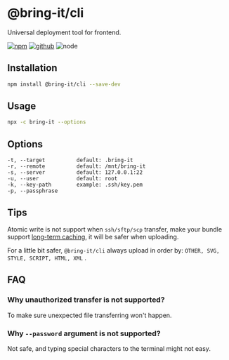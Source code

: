 # @bring-it/cli

Universal deployment tool for frontend.

[![npm][npm-badge]][npm-url]
[![github][github-badge]][github-url]
![node][node-badge]

[npm-url]: https://www.npmjs.com/package/@bring-it/cli
[npm-badge]: https://img.shields.io/npm/v/@bring-it/cli.svg?style=flat-square&logo=npm
[github-url]: https://github.com/airkro/bring-it
[github-badge]: https://img.shields.io/npm/l/@bring-it/cli.svg?style=flat-square&colorB=blue&logo=github
[node-badge]: https://img.shields.io/node/v/@bring-it/cli.svg?style=flat-square&colorB=green&logo=node.js

## Installation

```bash
npm install @bring-it/cli --save-dev
```

## Usage

```bash
npx -c bring-it --options
```

## Options

```plain
-t, --target          default: .bring-it
-r, --remote          default: /mnt/bring-it
-s, --server          default: 127.0.0.1:22
-u, --user            default: root
-k, --key-path        example: .ssh/key.pem
-p, --passphrase
```

## Tips

Atomic write is not support when `ssh/sftp/scp` transfer, make your bundle support [long-term caching](https://developers.google.com/web/fundamentals/performance/webpack/use-long-term-caching), it will be safer when uploading.

For a little bit safer, `@bring-it/cli` always upload in order by: `OTHER, SVG, STYLE, SCRIPT, HTML, XML` .

## FAQ

### Why unauthorized transfer is not supported?

To make sure unexpected file transferring won't happen.

### Why `--password` argument is not supported?

Not safe, and typing special characters to the terminal might not easy.
